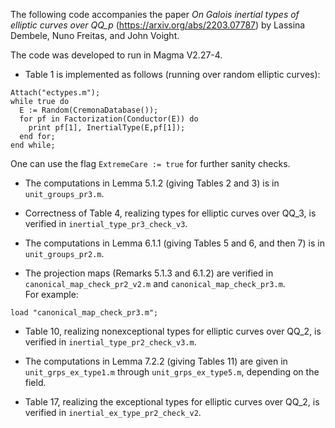 The following code accompanies the paper _On Galois inertial types of elliptic curves over QQ_p_ (https://arxiv.org/abs/2203.07787) by Lassina Dembele, Nuno Freitas, and John Voight.  

The code was developed to run in Magma V2.27-4.

* Table 1 is implemented as follows (running over random elliptic curves):

```
Attach("ectypes.m");
while true do
  E := Random(CremonaDatabase());
  for pf in Factorization(Conductor(E)) do
    print pf[1], InertialType(E,pf[1]);
  end for;
end while;
```

One can use the flag `ExtremeCare := true` for further sanity checks.

* The computations in Lemma 5.1.2 (giving Tables 2 and 3) is in `unit_groups_pr3.m`.

* Correctness of Table 4, realizing types for elliptic curves over QQ_3, is verified in `inertial_type_pr3_check_v3`.

* The computations in Lemma 6.1.1 (giving Tables 5 and 6, and then 7) is in `unit_groups_pr2.m`.

* The projection maps (Remarks 5.1.3 and 6.1.2) are verified in `canonical_map_check_pr2_v2.m` and `canonical_map_check_pr3.m`.  
For example:
```
load "canonical_map_check_pr3.m";
```

* Table 10, realizing nonexceptional types for elliptic curves over QQ_2, is verified in `inertial_type_pr2_check_v3.m`.

* The computations in Lemma 7.2.2 (giving Tables 11) are given in `unit_grps_ex_type1.m` through `unit_grps_ex_type5.m`, depending on the field.

* Table 17, realizing the exceptional types for elliptic curves over QQ_2, is verified in `inertial_ex_type_pr2_check_v2`.
